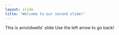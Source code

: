 ```yaml
---
layout: slide
title: "Welcome to our second slide!"
---
```

This is arnoldwells' slide
Use the left arrow to go back!
